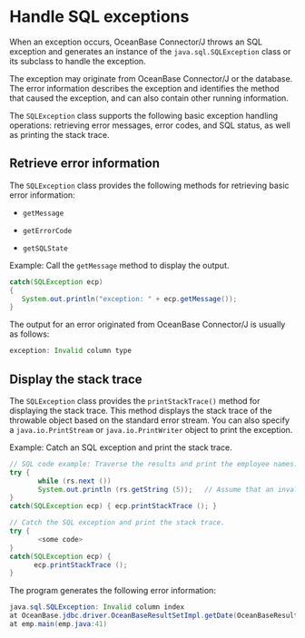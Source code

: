 # Handle SQL exceptions

When an exception occurs, OceanBase Connector/J throws an SQL exception and generates an instance of the `java.sql.SQLException` class or its subclass to handle the exception.

The exception may originate from OceanBase Connector/J or the database. The error information describes the exception and identifies the method that caused the exception, and can also contain other running information.

The `SQLException` class supports the following basic exception handling operations: retrieving error messages, error codes, and SQL status, as well as printing the stack trace.

## Retrieve error information

The `SQLException` class provides the following methods for retrieving basic error information:

* `getMessage`

* `getErrorCode`

* `getSQLState`




Example: Call the `getMessage` method to display the output.

```java
catch(SQLException ecp)
{
   System.out.println("exception: " + ecp.getMessage());
}
```



The output for an error originated from OceanBase Connector/J is usually as follows:

```java
exception: Invalid column type
```



## Display the stack trace

The `SQLException` class provides the `printStackTrace()` method for displaying the stack trace. This method displays the stack trace of the throwable object based on the standard error stream. You can also specify a `java.io.PrintStream` or `java.io.PrintWriter` object to print the exception.

Example: Catch an SQL exception and print the stack trace.

```java
// SQL code example: Traverse the results and print the employee names.  
try {
       while (rs.next ())
       System.out.println (rs.getString (5));   // Assume that an invalid column index is used.
}
catch(SQLException ecp) { ecp.printStackTrace (); }

// Catch the SQL exception and print the stack trace.
try {
       <some code>
}
catch(SQLException ecp) {
      ecp.printStackTrace ();
}
```



The program generates the following error information:

```java
java.sql.SQLException: Invalid column index
at OceanBase.jdbc.driver.OceanBaseResultSetImpl.getDate(OceanBaseResultSetImpl.java:1556)
at emp.main(emp.java:41)
```


